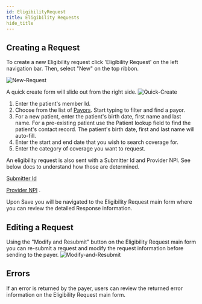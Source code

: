 ```yaml
---
id: EligibilityRequest
title: Eligibility Requests
hide_title
---
```

## Creating a Request  
To create a new Eligibility request click 'Eligibility Request' on the left navigation bar. Then, select "New" on the top ribbon.
 

![New-Request](assets/Eligibility/NewRequest.png)

A quick create form will slide out from the right side. 
![Quick-Create](assets/Eligibility/QuickCreate.PNG)
1. Enter the patient's member Id.
2. Choose from the list of [Payors](Eligibility/Payer-Id). Start typing to filter and find a payor.
3. For a new patient, enter the patient's birth date, first name and last name.     For a pre-existing patient use the Patient lookup field to find the patient's contact record. The patient's birth date, first and last name will auto-fill. 
4. Enter the start and end date that you wish to search coverage for. 
5. Enter the category of coverage you want to request.

An eligibility request is also sent with a Submitter Id and Provider NPI. See below docs to understand how those are determined.

 [Submitter Id](/Eligibility/Eligibility-Requests/Submitter-Id) 

[Provider NPI](/Eligibility/Eligibility-Requests/Provider-NPI)
. 

 Upon Save you will be navigated to the Eligibility Request main form where you can review the detailed Response information. 
## Editing a Request
Using the "Modify and Resubmit" button on the Eligibility Request main form you can re-submit a request and modify the request information before sending to the payer. 
![Modify-and-Resubmit](assets/Eligibility/ModifyResubmit.png)



## Errors
If an error is returned by the payer, users can review the returned error information on the Eligibility Request main form.